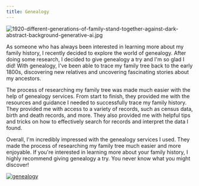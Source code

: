```yaml
---
title: Genealogy
---
```


![1920-different-generations-of-family-stand-together-against-dark-abstract-background-generative-ai.jpg](/1920-different-generations-of-family-stand-together-against-dark-abstract-background-generative-ai.jpg)

As someone who has always been interested in learning more about my family history, I recently decided to explore the world of genealogy. After doing some research, I decided to give genealogy a try and I'm so glad I did! With genealogy, I've been able to trace my family tree back to the early 1800s, discovering new relatives and uncovering fascinating stories about my ancestors.

The process of researching my family tree was made much easier with the help of genealogy services. From start to finish, they provided me with the resources and guidance I needed to successfully trace my family history. They provided me with access to a variety of records, such as census data, birth and death records, and more. They also provided me with helpful tips and tricks on how to effectively search for records and interpret the data I found.

Overall, I'm incredibly impressed with the genealogy services I used. They made the process of researching my family tree much easier and more enjoyable. If you're interested in learning more about your family history, I highly recommend giving genealogy a try. You never know what you might discover!

[![genealogy](<https://dabuttonfactory.com/button.png?t=CHECK+SERVICE&f=Noto+Sans-Bold&ts=26&tc=fff&hp=45&vp=20&c=11&bgt=unicolored&bgc=4bd42f>)](<https://londonexpertfinder.com/link>)